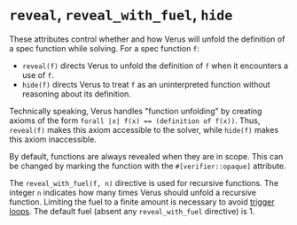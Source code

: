 # `reveal`, `reveal_with_fuel`, `hide`

These attributes control whether and how Verus will unfold the definition of a spec function
while solving. For a spec function `f`:

 - `reveal(f)` directs Verus to unfold the definition of `f` when it encounters a use of `f`.
 - `hide(f)` directs Verus to treat `f` as an uninterpreted function without reasoning
   about its definition.

Technically speaking, Verus handles "function unfolding" by
creating axioms of the form `forall |x| f(x) == (definition of f(x))`.
Thus, `reveal(f)` makes this axiom accessible to the solver,
while `hide(f)` makes this axiom inaccessible.

By default, functions are always revealed when they are in scope. This can be changed
by marking the function with the `#[verifier::opaque]` attribute.

The `reveal_with_fuel(f, n)` directive is used for recursive functions.
The integer `n` indicates how many times Verus should unfold a recursive function.
Limiting the fuel to a finite amount is necessary to avoid 
[trigger loops](multitriggers.md#matching-loops-what-they-are-and-to-avoid-them).
The default fuel (absent any `reveal_with_fuel` directive) is 1.
